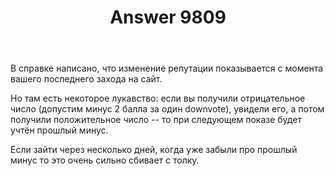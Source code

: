 ﻿---
title: "Answer 9809"
se.owner.user_id: 213987
se.owner.display_name: "A K"
se.owner.link: "https://ru.meta.stackoverflow.com/users/213987/a-k"
se.answer_id: 9809
se.question_id: 9807
se.post_type: answer
se.score: 1
se.is_accepted: False
---
<p>В справке написано, что изменение репутации показывается с момента вашего последнего захода на сайт. </p>

<p>Но там есть некоторое лукавство: если вы получили отрицательное число (допустим минус 2 балла за один downvote), увидели его, а потом получили положительное число -- то при следующем показе будет учтён прошлый минус. </p>

<p>Если зайти через несколько дней, когда уже забыли про прошлый минус то это очень сильно сбивает с толку.</p>
